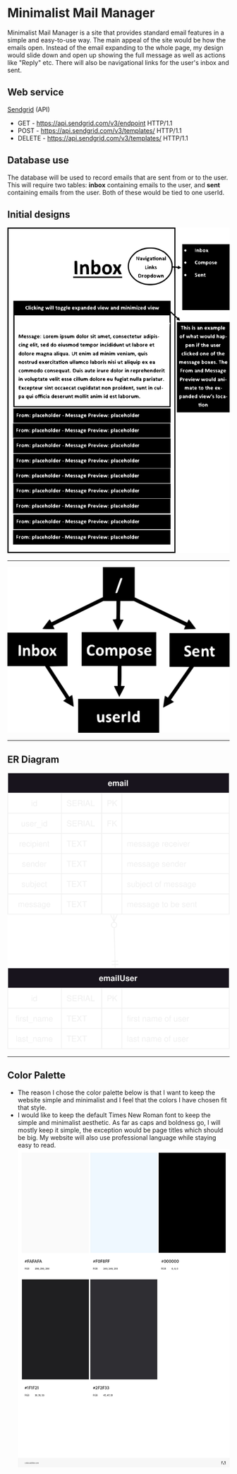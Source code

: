 # Minimalist Mail Manager #
Minimalist Mail Manager is a site that provides standard email features in a simple and easy-to-use way. The main appeal of the site would be how the emails open. Instead of the email expanding to the whole page, my design would slide down and open up showing the full message as well as actions like "Reply" etc. There will also be navigational links for the user's inbox and sent.

## Web service ##
[Sendgrid](https://docs.sendgrid.com/api-reference/how-to-use-the-sendgrid-v3-api/authentication "Sendgrid API") (API)  
  * GET - https://api.sendgrid.com/v3/endpoint HTTP/1.1
  * POST - https://api.sendgrid.com/v3/templates/ HTTP/1.1
  * DELETE - https://api.sendgrid.com/v3/templates/ HTTP/1.1

## Database use ##
The database will be used to record emails that are sent from or to the user.  
This will require two tables: **inbox** containing emails to the user, and **sent** containing emails from the user. Both of these would be tied to one userId.

## Initial designs ##
![layout](./layout.svg "layout")
* * *
![site map](./site.svg "site map")
* * *
## ER Diagram ##
![site map](./er.svg "site map")
* * *
## Color Palette ##
* The reason I chose the color palette below is that I want to keep the website simple and minimalist and I feel that the colors I have chosen fit that style.
* I would like to keep the default Times New Roman font to keep the simple and minimalist aesthetic. As far as caps and boldness go, I will mostly keep it simple, the exception would be page titles which should be big. My website will also use professional language while staying easy to read.  
![color palette](./colorPalette.png "color palette")
